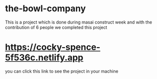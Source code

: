 # the-bowl-company

This is a project which is done during masai construct week and with the contribution of 6 people we completed this project


# https://cocky-spence-5f536c.netlify.app  

you can click this link to see the project in your machine
